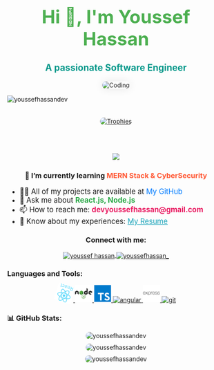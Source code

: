 <h1 align="center" style="font-size: 3em; color: #4CAF50; animation: slideIn 1.5s ease-in-out;">Hi 👋, I'm Youssef Hassan</h1>
<h3 align="center" style="font-size: 1.5em; color: #009688; animation: fadeIn 2s;">A passionate Software Engineer</h3>

<div align="center">
  <img src="https://imgs.search.brave.com/JOdRDA2MfpN3UN0lYBLC-yaVsgltfBirSMddr2p9XYE/rs:fit:860:0:0:0/g:ce/aHR0cHM6Ly9naXN0/LmdpdGh1Yi5jb20v/bGlhbnBlcnNvbi81/ZjBmNTI2MDRiMDNh/ZDgwYzgyZGI3OTBj/NDc0OTkzYy9yYXcv/ODhmMjBjOWQ3NDlk/NzU2YmU2M2YyMmIw/OWYzYzRhYzU3MGJj/NTEwMS9wcm9ncmFt/bWluZy5naWY.gif" alt="Coding" width="600" style="border-radius: 20px; box-shadow: 0px 0px 20px rgba(0, 0, 0, 0.1); animation: bounce 2s infinite;">
</div>

<p align="left">
  <img src="https://komarev.com/ghpvc/?username=youssefhassandev&label=Profile%20views&color=0e75b6&style=flat" alt="youssefhassandev" />
</p>

<div align="center" style="padding: 20px;">
  <a href="https://github.com/ryo-ma/github-profile-trophy">
    <img src="https://github-profile-trophy.vercel.app/?username=youssefhassandev&theme=onedark" alt="Trophies" style="border-radius: 15px; transition: transform 0.2s;"/>
  </a>
</div>

<p align="center">
  <a href="https://twitter.com/" target="blank">
    <img src="https://img.shields.io/twitter/follow/?logo=twitter&style=for-the-badge" alt="" />
  </a>
</p>

<div align="center">
  <a href="https://github.com/YoussefHassanDEV" target="_blank">
    <img src="https://img.shields.io/github/followers/YoussefHassanDEV?label=GitHub%20Followers&style=social" />
  </a>
</div>

<h3 align="center">🌱 I’m currently learning <span style="color: #FF5733;">MERN Stack & CyberSecurity</span></h3>

<ul style="font-size: 1.2em;">
  <li>👨‍💻 All of my projects are available at <a href="https://github.com/YoussefHassanDEV" style="color: #007bff; text-decoration: none;">My GitHub</a></li>
  <li>💬 Ask me about <strong style="color: #28a745;">React.js, Node.js</strong></li>
  <li>📫 How to reach me: <strong style="color: #e91e63;">devyoussefhassan@gmail.com</strong></li>
  <li>📄 Know about my experiences: <a href="https://drive.google.com/file/d/15lwYHMq5VeyUpSG5tFBsC4v6R9JSyZ_c/view?usp=sharing" target="_blank" style="color: #17a2b8;">My Resume</a></li>
</ul>

<h3 align="center">Connect with me:</h3>
<p align="center">
  <a href="https://linkedin.com/in/youssef hassan" target="blank">
    <img align="center" src="https://raw.githubusercontent.com/rahuldkjain/github-profile-readme-generator/master/src/images/icons/Social/linked-in-alt.svg" alt="youssef hassan" height="30" width="40" />
  </a>
  <a href="https://codeforces.com/profile/youssefhassan_" target="blank">
    <img align="center" src="https://raw.githubusercontent.com/rahuldkjain/github-profile-readme-generator/master/src/images/icons/Social/codeforces.svg" alt="youssefhassan_" height="30" width="40" />
  </a>
</p>

<h3 align="left">Languages and Tools:</h3>
<div align="center">
  <a href="https://reactjs.org/" target="_blank" rel="noreferrer">
    <img src="https://raw.githubusercontent.com/devicons/devicon/master/icons/react/react-original-wordmark.svg" alt="react" width="40" height="40" style="animation: spin 3s linear infinite;" />
  </a>
  <a href="https://nodejs.org" target="_blank" rel="noreferrer">
    <img src="https://raw.githubusercontent.com/devicons/devicon/master/icons/nodejs/nodejs-original-wordmark.svg" alt="nodejs" width="40" height="40" style="animation: bounceIn 1.5s;" />
  </a>
  <a href="https://www.typescriptlang.org/" target="_blank" rel="noreferrer">
    <img src="https://raw.githubusercontent.com/devicons/devicon/master/icons/typescript/typescript-original.svg" alt="typescript" width="40" height="40" />
  </a>
  <a href="https://angular.io" target="_blank" rel="noreferrer">
    <img src="https://angular.io/assets/images/logos/angular/angular.svg" alt="angular" width="40" height="40" />
  </a>
  <a href="https://expressjs.com" target="_blank" rel="noreferrer">
    <img src="https://raw.githubusercontent.com/devicons/devicon/master/icons/express/express-original-wordmark.svg" alt="express" width="40" height="40" />
  </a>
  <a href="https://git-scm.com/" target="_blank" rel="noreferrer">
    <img src="https://www.vectorlogo.zone/logos/git-scm/git-scm-icon.svg" alt="git" width="40" height="40" />
  </a>
  <!-- Add more tools with similar icons and hover effects -->
</div>

<h3 align="left">📊 GitHub Stats:</h3>
<div align="center">
  <img src="https://github-readme-stats.vercel.app/api/top-langs?username=youssefhassandev&show_icons=true&locale=en&layout=compact" alt="youssefhassandev" style="border-radius: 10px; animation: fadeInUp 1s;">
</div>

<div align="center" style="margin-top: 10px;">
  <img src="https://github-readme-stats.vercel.app/api?username=youssefhassandev&show_icons=true&locale=en" alt="youssefhassandev" style="border-radius: 10px; animation: zoomIn 1.5s;">
</div>

<div align="center" style="margin-top: 10px;">
  <img src="https://github-readme-streak-stats.herokuapp.com/?user=youssefhassandev&" alt="youssefhassandev" style="border-radius: 10px; animation: pulse 1.5s infinite;">
</div>

<!-- Add some subtle animations -->
<style>
  @keyframes slideIn {
    from { transform: translateX(-100%); opacity: 0; }
    to { transform: translateX(0); opacity: 1; }
  }

  @keyframes fadeIn {
    from { opacity: 0; }
    to { opacity: 1; }
  }

  @keyframes bounce {
    0%, 100% { transform: translateY(0); }
    50% { transform: translateY(-20px); }
  }

  @keyframes zoomIn {
    from { transform: scale(0); }
    to { transform: scale(1); }
  }

  @keyframes fadeInUp {
    from { opacity: 0; transform: translateY(20px); }
    to { opacity: 1; transform: translateY(0); }
  }

  @keyframes spin {
    from { transform: rotate(0deg); }
    to { transform: rotate(360deg); }
  }

  @keyframes pulse {
    0%, 100% { transform: scale(1); }
    50% { transform: scale(1.1); }
  }

  a:hover img {
    transform: scale(1.1);
    transition: all 0.3s ease;
  }
</style>
